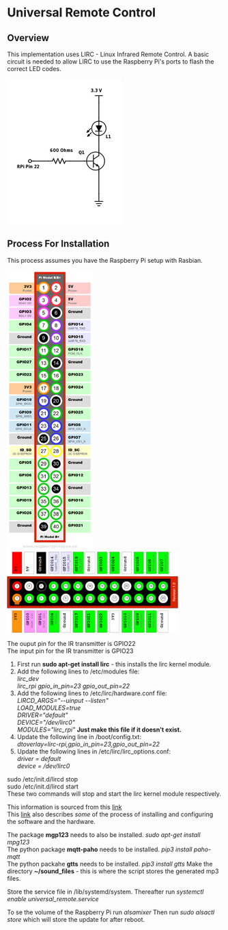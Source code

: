 # Universal Remote Control
## Overview
This implementation uses LIRC - Linux Infrared Remote Control.
A basic circuit is needed to allow LIRC to use the Raspberry Pi's ports to flash the correct LED codes.

![Basic IR Circuit](/Doc/kydhome_img/IR-LED.png)

## Process For Installation
This process assumes you have the Raspberry Pi setup with Rasbian.

<img src="/Doc/kydhome_img/Raspberry-Pi-GPIO-Layout-Model-B-Plus.png" width="200">
<img src="/Doc/kydhome_img/Raspberry-Pi-GPIO-Layout-Revision-1.png"  width="400">

The ouput pin for the IR transmitter is GPIO22<br>
The input pin for the IR transmitter is GPIO23<br>


1. First run **sudo apt-get install lirc** - this installs the lirc kernel module.
2. Add the following lines to /etc/modules file:<br>
*lirc_dev<br>
lirc_rpi gpio_in_pin=23 gpio_out_pin=22*
3. Add the following lines to /etc/lirc/hardware.conf file:<br>
*LIRCD_ARGS="--uinput --listen"<br>
LOAD_MODULES=true<br>
DRIVER="default"<br>
DEVICE="/dev/lirc0"<br>
MODULES="lirc_rpi"*
**Just make this file if it doesn't exist.**
4. Update the following line in /boot/config.txt:<br>
*dtoverlay=lirc-rpi,gpio_in_pin=23,gpio_out_pin=22*
5. Update the following lines in /etc/lirc/lirc_options.conf:<br>
*driver    = default<br>
device    = /dev/lirc0*

sudo /etc/init.d/lircd stop<br>
sudo /etc/init.d/lircd start<br>
These two commands will stop and start the lirc kernel module respectively.<br>

This information is sourced from this [link](https://gist.github.com/prasanthj/c15a5298eb682bde34961c322c95378b)<br>
This [link](http://www.raspberry-pi-geek.com/Archive/2015/10/Raspberry-Pi-IR-remote) also describes *some* of the process of installing and configuring the software  and the hardware.<br>

The package **mgp123** needs to also be installed. *sudo apt-get install mpg123*<br>
The python package **mqtt-paho** needs to be installed. *pip3 install paho-mqtt*<br>
The python packahe **gtts** needs to be installed. *pip3 install gtts*
Make the directory **~/sound_files** - this is where the script stores the generated mp3 files.

Store the service file in /lib/systemd/system. Thereafter run *systemctl enable universal_remote.service*

To se the volume of the Raspberry Pi run *alsamixer*
Then run *sudo alsactl store* which will store the update for after reboot.

